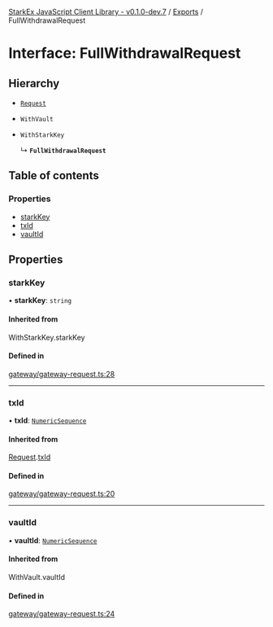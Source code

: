 [StarkEx JavaScript Client Library - v0.1.0-dev.7](../README.md) / [Exports](../modules.md) / FullWithdrawalRequest

# Interface: FullWithdrawalRequest

## Hierarchy

- [`Request`](Request.md)

- `WithVault`

- `WithStarkKey`

  ↳ **`FullWithdrawalRequest`**

## Table of contents

### Properties

- [starkKey](FullWithdrawalRequest.md#starkkey)
- [txId](FullWithdrawalRequest.md#txid)
- [vaultId](FullWithdrawalRequest.md#vaultid)

## Properties

### starkKey

• **starkKey**: `string`

#### Inherited from

WithStarkKey.starkKey

#### Defined in

[gateway/gateway-request.ts:28](https://github.com/starkware-libs/starkex-js/blob/d7a28bb/src/lib/gateway/gateway-request.ts#L28)

---

### txId

• **txId**: [`NumericSequence`](../modules.md#numericsequence)

#### Inherited from

[Request](Request.md).[txId](Request.md#txid)

#### Defined in

[gateway/gateway-request.ts:20](https://github.com/starkware-libs/starkex-js/blob/d7a28bb/src/lib/gateway/gateway-request.ts#L20)

---

### vaultId

• **vaultId**: [`NumericSequence`](../modules.md#numericsequence)

#### Inherited from

WithVault.vaultId

#### Defined in

[gateway/gateway-request.ts:24](https://github.com/starkware-libs/starkex-js/blob/d7a28bb/src/lib/gateway/gateway-request.ts#L24)
